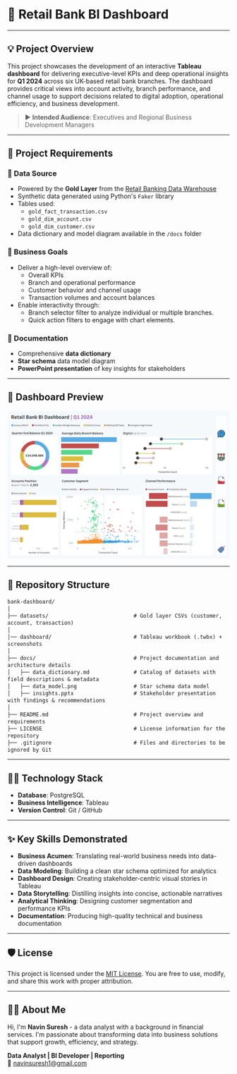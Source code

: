 # 🏦 Retail Bank BI Dashboard

---

## 💡 Project Overview
This project showcases the development of an interactive **Tableau dashboard** for delivering executive-level KPIs and deep operational insights for **Q1 2024** across six UK-based retail bank branches. The dashboard provides critical views into account activity, branch performance, and channel usage to support decisions related to digital adoption, operational efficiency, and business development.

> ▶️ **Intended Audience**: Executives and Regional Business Development Managers

---

## 🚀 Project Requirements

### 📂 Data Source
- Powered by the **Gold Layer** from the [Retail Banking Data Warehouse](https://github.com/NavinSuresh/retail_banking_dwh)
- Synthetic data generated using Python's `Faker` library
- Tables used:
  - `gold_fact_transaction.csv`
  - `gold_dim_account.csv`
  - `gold_dim_customer.csv`
- Data dictionary and model diagram available in the `/docs` folder

### 💼 Business Goals
- Deliver a high-level overview of:
  - Overall KPIs
  - Branch and operational performance
  - Customer behavior and channel usage
  - Transaction volumes and account balances
- Enable interactivity through:
  - Branch selector filter to analyze individual or multiple branches.
  - Quick action filters to engage with chart elements.

### 📄 Documentation
- Comprehensive **data dictionary**
- **Star schema** data model diagram
- **PowerPoint presentation** of key insights for stakeholders

---

## 📸 Dashboard Preview

![Retail Banking Dashboard](dashboard/dashboard.png)

---

## 📂 Repository Structure
```
bank-dashboard/
│
├── datasets/                           # Gold layer CSVs (customer, account, transaction)
│
│── dashboard/                          # Tableau workbook (.twbx) + screenshots
│
├── docs/                               # Project documentation and architecture details
│   ├── data_dictionary.md              # Catalog of datasets with field descriptions & metadata
│   ├── data_model.png                  # Star schema data model
│   ├── insights.pptx                   # Stakeholder presentation with findings & recommendations
│
├── README.md                           # Project overview and requirements
├── LICENSE                             # License information for the repository
├── .gitignore                          # Files and directories to be ignored by Git
```

---

## 👨‍💼 Technology Stack
- **Database**: PostgreSQL  
- **Business Intelligence**: Tableau
- **Version Control**: Git / GitHub

---

## ✨ Key Skills Demonstrated
- **Business Acumen**: Translating real-world business needs into data-driven dashboards
- **Data Modeling**: Building a clean star schema optimized for analytics
- **Dashboard Design**: Creating stakeholder-centric visual stories in Tableau
- **Data Storytelling**: Distilling insights into concise, actionable narratives
- **Analytical Thinking**: Designing customer segmentation and performance KPIs
- **Documentation**: Producing high-quality technical and business documentation

---

## 🛡️ License
This project is licensed under the [MIT License](LICENSE). You are free to use, modify, and share this work with proper attribution.

---

## 🙋‍♂️ About Me
Hi, I'm **Navin Suresh** - a data analyst with a background in financial services. I'm passionate about transforming data into business solutions that support growth, efficiency, and strategy.

**Data Analyst | BI Developer | Reporting**  
📧 navinsuresh1@gmail.com  


